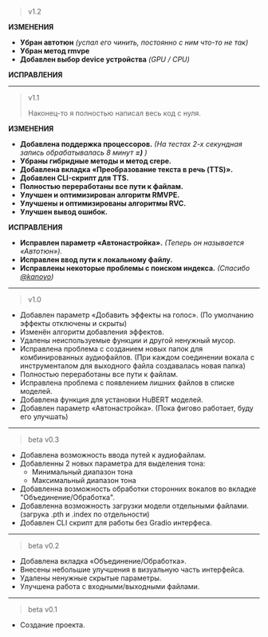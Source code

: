 > v1.2
> 
**ИЗМЕНЕНИЯ**
* **Убран автотюн** _(успал его чинить, постоянно с ним что-то не так)_
* **Убран метод rmvpe**
* **Добавлен выбор device устройства** _(GPU / CPU)_

**ИСПРАВЛЕНИЯ**

---

> v1.1
> 
> Наконец-то я полностью написал весь код с нуля.
> 
**ИЗМЕНЕНИЯ**
* **Добавлена поддержка процессоров.** _(На тестах 2-х секундная запись обрабатывалась 8 минут **=)** )_
* **Убраны гибридные методы и метод crepe.**
* **Добавлена вкладка «Преобразование текста в речь (TTS)».**
* **Добавлен CLI-скрипт для TTS.**
* **Полностью переработаны все пути к файлам.**
* **Улучшен и оптимизирован алгоритм RMVPE.**
* **Улучшены и оптимизированы алгоритмы RVC.**
* **Улучшен вывод ошибок.**

**ИСПРАВЛЕНИЯ**
* **Исправлен параметр «Автонастройка».** _(Теперь он называется «Автотюн»)._
* **Исправлен ввод пути к локальному файлу.**
* **Исправлены некоторые проблемы с поиском индекса.** _(Спасибо [@kanoyo](https://github.com/kanoyo-git))_

---

> v1.0
> 
* Добавлен параметр «Добавить эффекты на голос». (По умолчанию эффекты отключены и скрыты)
* Изменён алгоритм добавления эффектов.
* Удалены неиспользуемые функции и другой ненужный мусор.
* Исправлена проблема с созданием новых папок для комбинированных аудиофайлов. (При каждом соединении вокала с инструменталом для выходного файла создавалась новая папка)
* Полностью переработаны все пути к файлам.
* Исправлена проблема с появлением лишних файлов в списке моделей.
* Добавлена функция для установки HuBERT моделей.
* Добавлен параметр «Автонастройка». (Пока фигово работает, буду его улучшать)

---

> beta v0.3
> 
* Добавлена возможность ввода путей к аудиофайлам.
* Добавленны 2 новых параметра для выделения тона:
  * Минимальный диапазон тона
  * Максимальный диапазон тона
* Добавленна возможность обработки сторонних вокалов во вкладке "Объединение/Обработка".
* Добавленна возможность загрузки модели отдельными файлами. (загрука .pth и .index по отдельности)
* Добавлен CLI скрипт для работы без Gradio интерфеса.

---

> beta v0.2
> 
* Добавлена вкладка «Объединение/Обработка».
* Внесены небольшие улучшения в визуальную часть интерфейса.
* Удалены ненужные скрытые параметры.
* Улучшена работа с входными/выходными файлами.

---

> beta v0.1
> 
* Создание проекта.
